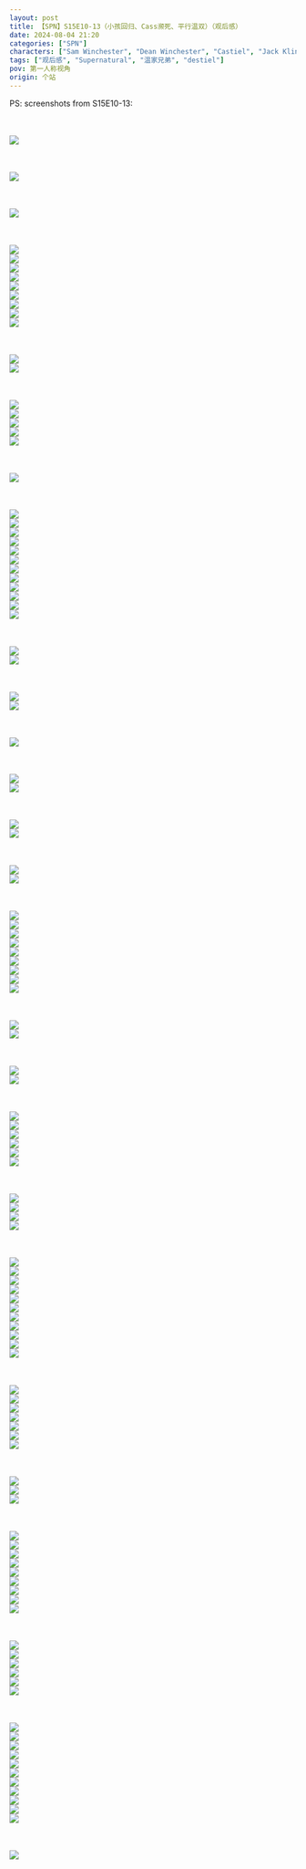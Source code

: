 ```yaml
---
layout: post
title: 【SPN】S15E10-13（小孩回归、Cass濒死、平行温双）（观后感）
date: 2024-08-04 21:20
categories: ["SPN"]
characters: ["Sam Winchester", "Dean Winchester", "Castiel", "Jack Kline"]
tags: ["观后感", "Supernatural", "温家兄弟", "destiel"]
pov: 第一人称视角
origin: 个站
---
```


PS: screenshots from S15E10-13:

<br><br>
![](/assets/images/SPN/2024-08-02-SPN-1510-1.jpg)
<br>

<br><br>
![](/assets/images/SPN/2024-08-02-SPN-1511-1.jpg)
<br>

<br><br>
![](/assets/images/SPN/2024-08-03-SPN-1511-2.jpg)
<br>

<br><br>
![](/assets/images/SPN/2024-08-03-SPN-1511-3.jpg)
<br>
![](/assets/images/SPN/2024-08-03-SPN-1511-4.jpg)
<br>
![](/assets/images/SPN/2024-08-03-SPN-1511-5.jpg)
<br>
![](/assets/images/SPN/2024-08-03-SPN-1511-6.jpg)
<br>
![](/assets/images/SPN/2024-08-03-SPN-1511-7.jpg)
<br>
![](/assets/images/SPN/2024-08-03-SPN-1511-8.jpg)
<br>
![](/assets/images/SPN/2024-08-03-SPN-1511-9.jpg)
<br>
![](/assets/images/SPN/2024-08-03-SPN-1511-10.jpg)
<br>
![](/assets/images/SPN/2024-08-03-SPN-1511-11.jpg)
<br>

<br><br>
![](/assets/images/SPN/2024-08-03-SPN-1511-12.jpg)
<br>
![](/assets/images/SPN/2024-08-03-SPN-1511-13.jpg)
<br>

<br><br>
![](/assets/images/SPN/2024-08-03-SPN-1512-1.jpg)
<br>
![](/assets/images/SPN/2024-08-03-SPN-1512-2.jpg)
<br>
![](/assets/images/SPN/2024-08-03-SPN-1512-3.jpg)
<br>
![](/assets/images/SPN/2024-08-03-SPN-1512-4.jpg)
<br>
![](/assets/images/SPN/2024-08-03-SPN-1512-5.jpg)
<br>

<br><br>
![](/assets/images/SPN/2024-08-03-SPN-1512-6.jpg)
<br>

<br><br>
![](/assets/images/SPN/2024-08-03-SPN-1512-7.jpg)
<br>
![](/assets/images/SPN/2024-08-03-SPN-1512-8.jpg)
<br>
![](/assets/images/SPN/2024-08-03-SPN-1512-9.jpg)
<br>
![](/assets/images/SPN/2024-08-03-SPN-1512-10.jpg)
<br>
![](/assets/images/SPN/2024-08-03-SPN-1512-11.jpg)
<br>
![](/assets/images/SPN/2024-08-03-SPN-1512-12.jpg)
<br>
![](/assets/images/SPN/2024-08-03-SPN-1512-13.jpg)
<br>
![](/assets/images/SPN/2024-08-03-SPN-1512-14.jpg)
<br>
![](/assets/images/SPN/2024-08-03-SPN-1512-15.jpg)
<br>
![](/assets/images/SPN/2024-08-03-SPN-1512-16.jpg)
<br>
![](/assets/images/SPN/2024-08-03-SPN-1512-17.jpg)
<br>
![](/assets/images/SPN/2024-08-03-SPN-1512-18.jpg)
<br>

<br><br>
![](/assets/images/SPN/2024-08-03-SPN-1512-19.jpg)
<br>
![](/assets/images/SPN/2024-08-03-SPN-1512-20.jpg)
<br>

<br><br>
![](/assets/images/SPN/2024-08-03-SPN-1512-21.jpg)
<br>
![](/assets/images/SPN/2024-08-03-SPN-1512-22.jpg)
<br>

<br><br>
![](/assets/images/SPN/2024-08-03-SPN-1512-23.jpg)
<br>

<br><br>
![](/assets/images/SPN/2024-08-03-SPN-1512-24.jpg)
<br>
![](/assets/images/SPN/2024-08-03-SPN-1512-25.jpg)
<br>

<br><br>
![](/assets/images/SPN/2024-08-03-SPN-1512-26.jpg)
<br>
![](/assets/images/SPN/2024-08-03-SPN-1512-27.jpg)
<br>

<br><br>
![](/assets/images/SPN/2024-08-03-SPN-1513-1.jpg)
<br>
![](/assets/images/SPN/2024-08-04-SPN-1513-45.jpg)
<br>

<br><br>
![](/assets/images/SPN/2024-08-03-SPN-1513-5.jpg)
<br>
![](/assets/images/SPN/2024-08-03-SPN-1513-6.jpg)
<br>
![](/assets/images/SPN/2024-08-03-SPN-1513-7.jpg)
<br>
![](/assets/images/SPN/2024-08-03-SPN-1513-8.jpg)
<br>
![](/assets/images/SPN/2024-08-03-SPN-1513-9.jpg)
<br>
![](/assets/images/SPN/2024-08-03-SPN-1513-10.jpg)
<br>
![](/assets/images/SPN/2024-08-03-SPN-1513-11.jpg)
<br>
![](/assets/images/SPN/2024-08-03-SPN-1513-12.jpg)
<br>
![](/assets/images/SPN/2024-08-03-SPN-1513-13.jpg)
<br>

<br><br>
![](/assets/images/SPN/2024-08-03-SPN-1513-14.jpg)
<br>
![](/assets/images/SPN/2024-08-03-SPN-1513-15.jpg)
<br>

<br><br>
![](/assets/images/SPN/2024-08-03-SPN-1513-16.jpg)
<br>
![](/assets/images/SPN/2024-08-03-SPN-1513-17.jpg)
<br>

<br><br>
![](/assets/images/SPN/2024-08-03-SPN-1513-18.jpg)
<br>
![](/assets/images/SPN/2024-08-03-SPN-1513-19.jpg)
<br>
![](/assets/images/SPN/2024-08-03-SPN-1513-20.jpg)
<br>
![](/assets/images/SPN/2024-08-03-SPN-1513-21.jpg)
<br>
![](/assets/images/SPN/2024-08-03-SPN-1513-22.jpg)
<br>
![](/assets/images/SPN/2024-08-03-SPN-1513-23.jpg)
<br>

<br><br>
![](/assets/images/SPN/2024-08-03-SPN-1513-24.jpg)
<br>
![](/assets/images/SPN/2024-08-03-SPN-1513-25.jpg)
<br>
![](/assets/images/SPN/2024-08-03-SPN-1513-26.jpg)
<br>
![](/assets/images/SPN/2024-08-03-SPN-1513-27.jpg)
<br>

<br><br>
![](/assets/images/SPN/2024-08-03-SPN-1513-28.jpg)
<br>
![](/assets/images/SPN/2024-08-03-SPN-1513-29.jpg)
<br>
![](/assets/images/SPN/2024-08-03-SPN-1513-30.jpg)
<br>
![](/assets/images/SPN/2024-08-03-SPN-1513-31.jpg)
<br>
![](/assets/images/SPN/2024-08-03-SPN-1513-32.jpg)
<br>
![](/assets/images/SPN/2024-08-03-SPN-1513-33.jpg)
<br>
![](/assets/images/SPN/2024-08-03-SPN-1513-34.jpg)
<br>
![](/assets/images/SPN/2024-08-03-SPN-1513-35.jpg)
<br>
![](/assets/images/SPN/2024-08-03-SPN-1513-36.jpg)
<br>
![](/assets/images/SPN/2024-08-03-SPN-1513-37.jpg)
<br>
![](/assets/images/SPN/2024-08-04-SPN-1513-38.jpg)
<br>

<br><br>
![](/assets/images/SPN/2024-08-04-SPN-1513-39.jpg)
<br>
![](/assets/images/SPN/2024-08-04-SPN-1513-40.jpg)
<br>
![](/assets/images/SPN/2024-08-04-SPN-1513-41.jpg)
<br>
![](/assets/images/SPN/2024-08-04-SPN-1513-42.jpg)
<br>
![](/assets/images/SPN/2024-08-04-SPN-1513-43.jpg)
<br>
![](/assets/images/SPN/2024-08-04-SPN-1513-44.jpg)
<br>
![](/assets/images/SPN/2024-08-04-SPN-1513-46.jpg)
<br>

<br><br>
![](/assets/images/SPN/2024-08-04-SPN-1513-47.jpg)
<br>
![](/assets/images/SPN/2024-08-04-SPN-1513-48.jpg)
<br>
![](/assets/images/SPN/2024-08-04-SPN-1513-49.jpg)
<br>

<br><br>
![](/assets/images/SPN/2024-08-04-SPN-1513-50.jpg)
<br>
![](/assets/images/SPN/2024-08-04-SPN-1513-51.jpg)
<br>
![](/assets/images/SPN/2024-08-04-SPN-1513-52.jpg)
<br>
![](/assets/images/SPN/2024-08-04-SPN-1513-53.jpg)
<br>
![](/assets/images/SPN/2024-08-04-SPN-1513-54.jpg)
<br>
![](/assets/images/SPN/2024-08-04-SPN-1513-55.jpg)
<br>
![](/assets/images/SPN/2024-08-04-SPN-1513-56.jpg)
<br>
![](/assets/images/SPN/2024-08-04-SPN-1513-57.jpg)
<br>
![](/assets/images/SPN/2024-08-04-SPN-1513-58.jpg)
<br>

<br><br>
![](/assets/images/SPN/2024-08-04-SPN-1513-59.jpg)
<br>
![](/assets/images/SPN/2024-08-04-SPN-1513-60.jpg)
<br>
![](/assets/images/SPN/2024-08-04-SPN-1513-61.jpg)
<br>
![](/assets/images/SPN/2024-08-04-SPN-1513-62.jpg)
<br>
![](/assets/images/SPN/2024-08-04-SPN-1513-63.jpg)
<br>
![](/assets/images/SPN/2024-08-04-SPN-1513-64.jpg)
<br>


<br><br>
![](/assets/images/SPN/2024-08-03-SPN-1513-2.jpg)
<br>
![](/assets/images/SPN/2024-08-03-SPN-1513-3.jpg)
<br>
![](/assets/images/SPN/2024-08-03-SPN-1513-4.jpg)
<br>
![](/assets/images/SPN/2024-08-04-SPN-1513-65.jpg)
<br>
![](/assets/images/SPN/2024-08-04-SPN-1513-66.jpg)
<br>
![](/assets/images/SPN/2024-08-04-SPN-1513-67.jpg)
<br>
![](/assets/images/SPN/2024-08-04-SPN-1513-68.jpg)
<br>
![](/assets/images/SPN/2024-08-04-SPN-1513-69.jpg)
<br>
![](/assets/images/SPN/2024-08-04-SPN-1513-70.jpg)
<br>
![](/assets/images/SPN/2024-08-04-SPN-1513-71.jpg)
<br>
![](/assets/images/SPN/2024-08-04-SPN-1513-72.jpg)
<br>

<br><br>
![](/assets/images/SPN/2024-08-04-SPN-1513-73.jpg)
<br>

